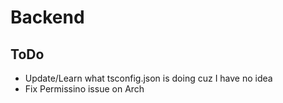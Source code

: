 # Backend

## ToDo

+ Update/Learn what tsconfig.json is doing cuz I have no idea
+ Fix Permissino issue on Arch
